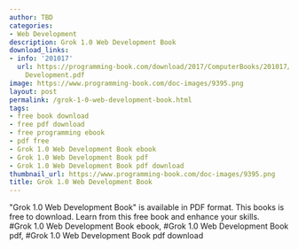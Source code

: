 ```yaml
---
author: TBD
categories:
- Web Development
description: Grok 1.0 Web Development Book
download_links:
- info: '201017'
  url: https://programming-book.com/download/2017/ComputerBooks/201017/Grok 1.0 Web
    Development.pdf
image: https://www.programming-book.com/doc-images/9395.png
layout: post
permalink: /grok-1-0-web-development-book.html
tags:
- free book download
- free pdf download
- free programming ebook
- pdf free
- Grok 1.0 Web Development Book ebook
- Grok 1.0 Web Development Book pdf
- Grok 1.0 Web Development Book pdf download
thumbnail_url: https://www.programming-book.com/doc-images/9395.png
title: Grok 1.0 Web Development Book
---
```


 
<div class="item-desc text-justify">
  "Grok 1.0 Web Development Book" is available in PDF format. This books is free to download. Learn from this free book and enhance your skills.
  <br>
  #Grok 1.0 Web Development Book ebook, #Grok 1.0 Web Development Book pdf, #Grok 1.0 Web Development Book pdf download
</div>